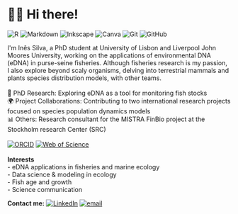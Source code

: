 # 🎣🐡 Hi there!
![R](https://img.shields.io/badge/r-%23276DC3.svg?style=flat&logo=r&logoColor=white)
![Markdown](https://img.shields.io/badge/markdown-%23000000.svg?style=flat&logo=markdown&logoColor=white)
![Inkscape](https://img.shields.io/badge/Inkscape-e0e0e0?style=flat&logo=inkscape&logoColor=080A13)
![Canva](https://img.shields.io/badge/Canva-%2300C4CC.svg?style=flat&logo=Canva&logoColor=white)
![Git](https://img.shields.io/badge/git-%23F05033.svg?style=flat&logo=git&logoColor=white)
![GitHub](https://img.shields.io/badge/github-%23121011.svg?style=flat&logo=github&logoColor=white)


I'm Inês Silva, a PhD student at University of Lisbon and Liverpool John Moores University, working on the applications of environmental DNA (eDNA) in purse-seine fisheries. Although fisheries research is my passion, I also explore beyond scaly organisms, delving into terrestrial mammals and plants species distribution models, with other teams.<br><br>🔬 PhD Research: Exploring eDNA as a tool for monitoring fish stocks<br>🌍 Project Collaborations: Contributing to two international research projects focused on species population dynamics models<br>📊 Others: Research consultant for the MISTRA FinBio project at the Stockholm research Center (SRC)<br><br>[![ORCID](https://img.shields.io/badge/ORCID-A8C01E?style=flat&logo=orcid&logoColor=white)](https://orcid.org/0009-0009-4578-7381) [![Web of Science](https://img.shields.io/badge/Web%20of%20Science-4B0082?style=flat&logo=clarivate&logoColor=white)](https://www.webofscience.com/wos/author/record/KYP-5517-2024)<br> <br>**Interests**<br>- eDNA applications in fisheries and marine ecology<br>- Data science & modeling in ecology<br>- Fish age and growth<br>- Science communication<br>

**Contact me:**  [![LinkedIn](https://img.shields.io/badge/LinkedIn-%230077B5.svg?style=flat&logo=linkedin&logoColor=white)](https://www.linkedin.com/in/maria-in%C3%AAs-silva-b16b04208/) [![email](https://img.shields.io/badge/Email-D14836?style=flat&logo=gmail&logoColor=white)](mailto:misilva@ciencias.ulisboa.pt) 
